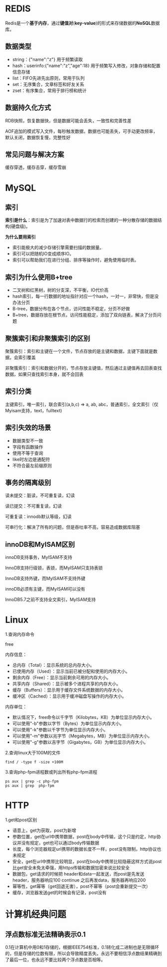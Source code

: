 # REDIS

Redis是一个**基于内存**，通过**键值对**(**key-value**)的形式来存储数据的**NoSQL**数据库。

## 数据类型

- string：{"name":"z"} 用于频繁读取
- hash：userinfo:{"name":"z","age":18} 用于频繁写入修改，对象存储和配置信息存储
- list：FIFO先进先出原则，常用于队列
- set：无序集合，文章标签和好友关系
- zset：有序集合，常用于排行榜和统计

## 数据持久化方式

RDB快照，恢复数据快，但是数据可能会丢失，一致性和完善性差

AOF追加的模式写入文件，每秒触发数据，数据也可能丢失，可手动更改频率，默认关闭，数据恢复慢，完整性好

## 常见问题与解决方案

缓存穿透，缓存击穿，缓存雪崩

# MySQL

## 索引

**索引是什么**：索引是为了加速对表中数据行的检索而创建的一种分散存储的数据结构(硬盘级)。

**为什么要用索引**

- 索引能极大的减少存储引擎需要扫描的数据量。
- 索引可以把随机IO变成顺序IO。
- 索引可以帮助我们在进行分组、排序等操作时，避免使用临时表。

## 索引为什么使用B+tree

- 二叉树和红黑树，树的分支深，不平衡，IO代价高
- hash索引，每一行数据的地址指针对应一个hash，一对一，非常快，但是没办法分页
- B-tree，数据分布在各个节点，访问性能不稳定，分页不好做
- B+tree，数据存放在根节点，访问性能稳定，添加了双向链表，解决了分页问题

## 聚簇索引和非聚簇索引的区别

聚簇索引：索引和主键在一个文件，节点存放的是主键和数据，主键下面就是数据，会索引覆盖

非聚簇索引：索引和数据分开的，节点存放主键值，然后通过主键值再去回表查找数据，如果只查找索引本身，就不会回表

## 索引分类

主键索引，唯一索引，联合索引(a,b,c) => a, ab, abc，普通索引，全文索引（仅Myisam支持，text，fulltext)

## 索引失效的场景

- 数据类型不一致
- 字段有函数操作
- 使用不等于查询
- like时左边是通配符
- 不符合最左前缀原则

## 事务的隔离级别

读未提交：脏读，不可重复读，幻读

读已提交：不可重复读，幻读

可重复读：innodb默认等级，幻读

可串行化：解决了所有的问题，但是吞吐率不高，容易造成数据库阻塞

## innoDB和MyISAM区别

innoDB支持事务，MyISAM不支持

InnoDB支持行级锁，表锁，而MyISAM只支持表锁

InnoDB支持外键，而MyISAM不支持外键

innoDB必须有主键，而MyISAM可以没有

InnoDB5.7之前不支持全文索引，MyISAM支持

# Linux

1.查询内存命令

free

内存信息：

- 总内存（Total）：显示系统的总内存大小。
- 已使用内存（Used）：显示当前已被分配和使用的内存大小。
- 剩余内存（Free）：显示当前剩余可用的内存大小。
- 共享内存（Shared）：显示被多个进程共享的内存大小。
- 缓存（Buffers）：显示用于缓存文件系统数据的内存大小。
- 缓冲区（Cached）：显示用于缓冲磁盘写操作的内存大小。

内存单位：

- 默认情况下，free命令以千字节（Kilobytes，KB）为单位显示内存大小。
- 可以使用"-b"参数以字节（Bytes）为单位显示内存大小。
- 可以使用"-k"参数以千字节为单位显示内存大小。
- 可以使用"-m"参数以兆字节（Megabytes，MB）为单位显示内存大小。
- 可以使用"-g"参数以吉字节（Gigabytes，GB）为单位显示内存大小。

2.查询linux大于100M的文件

```shell
find / -type f -size +100M
```

3.查询php-fpm进程数或列出所有php-fpm进程

```shell
ps aux | grep -c php-fpm
ps aux | grep  php-fpm
```

# HTTP

1.get和post区别

- 语意上，get为获取，post为新增
- 参数位置，get在url中携带数据，post在body中传输，这个只是约定，http协议并没有规定，get也可以通过body传输数据
- 长度，每个浏览器规定url携带的数据长度不一样，post没有限制，http协议也未规定
- 安全，get在url中携带比较明显，post在body中携带比较隐蔽这样方式说post比get安全未免太牵强，用https传输和数据加密来说比较安全
- 数据包，get请求的时候把 header和data一起发送，而post是先发送header，服务器响应100 continue 之后再发data，服务器再响应200
- 幂等性，get幂等（get回退无害），post不幂等（post会重新提交一次）
- 缓存，浏览器发送get的时候会有记录，post没有

# 计算机经典问题

## 浮点数标准无法精确表示0.1

0.1在计算机中用0和1存储的，根据IEEE754标准，0.1转化成二进制也是无限循环的，但是存储的位数有限，所以会导致精度丢失。永远不要相信浮点数结果精确到了最后一位，也永远不要比较两个浮点数是否相等。
